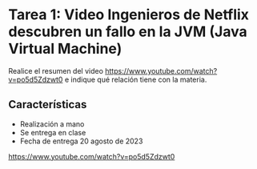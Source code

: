 # Tarea 1: Video Ingenieros de Netflix descubren un fallo en la JVM (Java Virtual Machine) 
Realice el resumen del video https://www.youtube.com/watch?v=po5d5Zdzwt0 e indique qué relación tiene con la materia.

## Características
- Realización a mano
- Se entrega en clase
- Fecha de entrega 20 agosto de 2023

https://www.youtube.com/watch?v=po5d5Zdzwt0